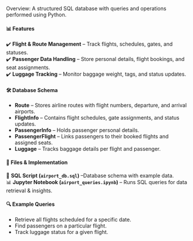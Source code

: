 Overview: A structured SQL database with queries and operations performed using Python.

#### **📊 Features**  
✔️ **Flight & Route Management** – Track flights, schedules, gates, and statuses.  
✔️ **Passenger Data Handling** – Store personal details, flight bookings, and seat assignments.  
✔️ **Luggage Tracking** – Monitor baggage weight, tags, and status updates.  

#### **🛠 Database Schema**  
- **Route** – Stores airline routes with flight numbers, departure, and arrival airports.  
- **FlightInfo** – Contains flight schedules, gate assignments, and status updates.  
- **PassengerInfo** – Holds passenger personal details.  
- **PassengerFlight** – Links passengers to their booked flights and assigned seats.  
- **Luggage** – Tracks baggage details per flight and passenger.  

#### **📂 Files & Implementation**  
📄 **SQL Script (`airport_db.sql`)** –Database schema with example data.  
📊 **Jupyter Notebook (`airport_queries.ipynb`)** – Runs SQL queries for data retrieval & insights.  

#### **🔍 Example Queries**  
- Retrieve all flights scheduled for a specific date.  
- Find passengers on a particular flight.  
- Track luggage status for a given flight. 
